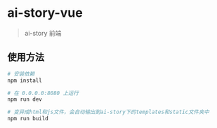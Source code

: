 # ai-story-vue
> ai-story 前端

## 使用方法
```sh
# 安装依赖
npm install

# 在 0.0.0.0:8080 上运行
npm run dev

# 变异成html和js文件，会自动输出到ai-story下的templates和static文件夹中
npm run build
